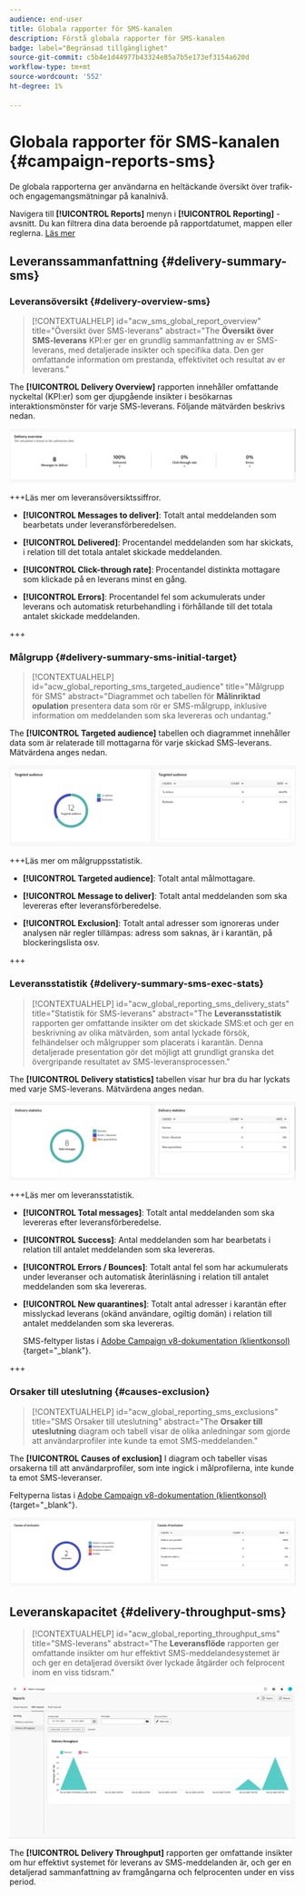 ```yaml
---
audience: end-user
title: Globala rapporter för SMS-kanalen
description: Förstå globala rapporter för SMS-kanalen
badge: label="Begränsad tillgänglighet"
source-git-commit: c5b4e1d44977b43324e85a7b5e173ef3154a620d
workflow-type: tm+mt
source-wordcount: '552'
ht-degree: 1%

---
```


# Globala rapporter för SMS-kanalen {#campaign-reports-sms}

De globala rapporterna ger användarna en heltäckande översikt över trafik- och engagemangsmätningar på kanalnivå.

Navigera till **[!UICONTROL Reports]** menyn i **[!UICONTROL Reporting]** -avsnitt. Du kan filtrera dina data beroende på rapportdatumet, mappen eller reglerna. [Läs mer](global-reports.md)

## Leveranssammanfattning {#delivery-summary-sms}

### Leveransöversikt {#delivery-overview-sms}

>[!CONTEXTUALHELP]
>id="acw_sms_global_report_overview"
>title="Översikt över SMS-leverans"
>abstract="The **Översikt över SMS-leverans** KPI:er ger en grundlig sammanfattning av er SMS-leverans, med detaljerade insikter och specifika data. Den ger omfattande information om prestanda, effektivitet och resultat av er leverans."

The **[!UICONTROL Delivery Overview]** rapporten innehåller omfattande nyckeltal (KPI:er) som ger djupgående insikter i besökarnas interaktionsmönster för varje SMS-leverans. Följande mätvärden beskrivs nedan.

![](assets/global_report_sms_delivery_overview.png)

+++Läs mer om leveransöversiktssiffror.

* **[!UICONTROL Messages to deliver]**: Totalt antal meddelanden som bearbetats under leveransförberedelsen.

* **[!UICONTROL Delivered]**: Procentandel meddelanden som har skickats, i relation till det totala antalet skickade meddelanden.

* **[!UICONTROL Click-through rate]**: Procentandel distinkta mottagare som klickade på en leverans minst en gång.

* **[!UICONTROL Errors]**: Procentandel fel som ackumulerats under leverans och automatisk returbehandling i förhållande till det totala antalet skickade meddelanden.

+++

### Målgrupp {#delivery-summary-sms-initial-target}

>[!CONTEXTUALHELP]
>id="acw_global_reporting_sms_targeted_audience"
>title="Målgrupp för SMS"
>abstract="Diagrammet och tabellen för **Målinriktad opulation** presentera data som rör er SMS-målgrupp, inklusive information om meddelanden som ska levereras och undantag."

The **[!UICONTROL Targeted audience]** tabellen och diagrammet innehåller data som är relaterade till mottagarna för varje skickad SMS-leverans. Mätvärdena anges nedan.

![](assets/global_report_sms_targeted_audience.png)

+++Läs mer om målgruppsstatistik.

* **[!UICONTROL Targeted audience]**: Totalt antal målmottagare.

* **[!UICONTROL Message to deliver]**: Totalt antal meddelanden som ska levereras efter leveransförberedelse.

* **[!UICONTROL Exclusion]**: Totalt antal adresser som ignoreras under analysen när regler tillämpas: adress som saknas, är i karantän, på blockeringslista osv.

+++

### Leveransstatistik {#delivery-summary-sms-exec-stats}

>[!CONTEXTUALHELP]
>id="acw_global_reporting_sms_delivery_stats"
>title="Statistik för SMS-leverans"
>abstract="The **Leveransstatistik** rapporten ger omfattande insikter om det skickade SMS:et och ger en beskrivning av olika mätvärden, som antal lyckade försök, felhändelser och målgrupper som placerats i karantän. Denna detaljerade presentation gör det möjligt att grundligt granska det övergripande resultatet av SMS-leveransprocessen."

The **[!UICONTROL Delivery statistics]** tabellen visar hur bra du har lyckats med varje SMS-leverans. Mätvärdena anges nedan.

![](assets/global_report_sms_delivery_statistics.png)

+++Läs mer om leveransstatistik.

* **[!UICONTROL Total messages]**: Totalt antal meddelanden som ska levereras efter leveransförberedelse.

* **[!UICONTROL Success]**: Antal meddelanden som har bearbetats i relation till antalet meddelanden som ska levereras.

* **[!UICONTROL Errors / Bounces]**: Totalt antal fel som har ackumulerats under leveranser och automatisk återinläsning i relation till antalet meddelanden som ska levereras.

* **[!UICONTROL New quarantines]**: Totalt antal adresser i karantän efter misslyckad leverans (okänd användare, ogiltig domän) i relation till antalet meddelanden som ska levereras.

  SMS-feltyper listas i [Adobe Campaign v8-dokumentation (klientkonsol)](https://experienceleague.adobe.com/docs/campaign/campaign-v8/send/failures/delivery-failures.html#sms-quarantines){target="_blank"}.

+++

### Orsaker till uteslutning {#causes-exclusion}

>[!CONTEXTUALHELP]
>id="acw_global_reporting_sms_exclusions"
>title="SMS Orsaker till uteslutning"
>abstract="The **Orsaker till uteslutning** diagram och tabell visar de olika anledningar som gjorde att användarprofiler inte kunde ta emot SMS-meddelanden."

The **[!UICONTROL Causes of exclusion]** I diagram och tabeller visas orsakerna till att användarprofiler, som inte ingick i målprofilerna, inte kunde ta emot SMS-leveranser.

Feltyperna listas i [Adobe Campaign v8-dokumentation (klientkonsol)](https://experienceleague.adobe.com/docs/campaign/campaign-v8/send/failures/delivery-failures.html#email-error-types){target="_blank"}.

![](assets/global_report_sms_causes_exclusion.png)

## Leveranskapacitet {#delivery-throughput-sms}

>[!CONTEXTUALHELP]
>id="acw_global_reporting_throughput_sms"
>title="SMS-leverans"
>abstract="The **Leveransflöde** rapporten ger omfattande insikter om hur effektivt SMS-meddelandesystemet är och ger en detaljerad översikt över lyckade åtgärder och felprocent inom en viss tidsram."

![](assets/global_report_sms_delivery_throughput.png)

The **[!UICONTROL Delivery Throughput]** rapporten ger omfattande insikter om hur effektivt systemet för leverans av SMS-meddelanden är, och ger en detaljerad sammanfattning av framgångarna och felprocenten under en viss period.
